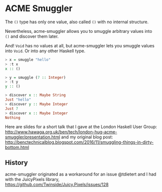 ACME Smuggler
=============

The `()` type has only one value, also called `()` with no
internal structure.

Nevertheless, acme-smuggler allows you to smuggle
arbitrary values into `()` and discover them later.

And! `Void` has no values at all, but acme-smuggler lets you
smuggle values into `Void`. Or into any other Haskell type.

```haskell
> x = smuggle "hello"
> :t x
x :: ()

> y = smuggle (7 :: Integer)
> :t y
y :: ()

> discover x :: Maybe String
Just "hello"
> discover y :: Maybe Integer
Just 7
> discover x :: Maybe Integer
Nothing
```

Here are slides for a short talk that I gave at the London Haskell User Group:
http://www.hawaga.org.uk/ben/tech/london-hug-acme-smuggler/presentation.html
and my original blog post:
http://benctechnicalblog.blogspot.com/2016/11/smuggling-things-in-dirty-bottom.html

## History

acme-smuggler originated as a workaround for an issue @tdietert and I had
with the JuicyPixels library, https://github.com/Twinside/Juicy.Pixels/issues/128
